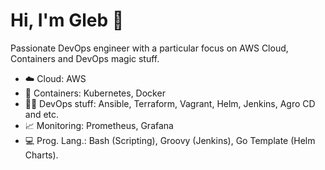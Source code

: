 # Hi, I'm Gleb 👋

Passionate DevOps engineer with a particular focus on AWS Cloud, Containers and DevOps magic stuff.

- ☁️ Cloud: AWS
- 🧊 Containers: Kubernetes, Docker
- 🧙‍♂️ DevOps stuff: Ansible, Terraform, Vagrant, Helm, Jenkins, Agro CD and etc.
- 📈 Monitoring: Prometheus, Grafana
- 💻 Prog. Lang.: Bash (Scripting), Groovy (Jenkins), Go Template (Helm Charts).

<!---
Cyberglamdring/Cyberglamdring is a ✨ special ✨ repository because its `README.md` (this file) appears on your GitHub profile.
You can click the Preview link to take a look at your changes.
--->
